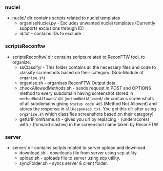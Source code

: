 ### nuclei
* nuclei/ dir contains scripts related to nuclei templates
    * organiseNuclei.py - Excludes unwanted nuclei templates (Currently supports exclusions through ID)
    * id.txt - contains IDs to exclude

### scriptsReconftw
* scriptsReconftw/ dir contains scripts related to ReconFTW tool, to organize.
    * ssClassify/ - This folder contains all the necessary files and code to classify scrrenshots based on their category. (Sub-Module of `organise.sh`)
    * organise.sh - organises ReconFTW Output data.
    * checkAllowedMethods.sh - sends request in POST and OPTIONS method to every subdomain having screenshot stored in `methodNotAllowed/` dir (`methodNotAllowed/` dir contains screenshots of all subdomains giving `status code 405` (Method Not Allowed) and stores the response in `allResponses.txt`. You get this dir after using `organise.sh` which classifies screenshots based on their category)
    * getUrlFromName.sh - gives you url by replacing `-` (underscores) with `/` (forward slashes) in the screenshot name taken by ReconFTW 

### server
* server/ dir contains scripts related to server upload and download.
    * download.sh - downloads file from server using scp utility.
    * upload.sh - uploads file to server using scp utility.
    * syncFolder.sh - syncs server & client folder.

